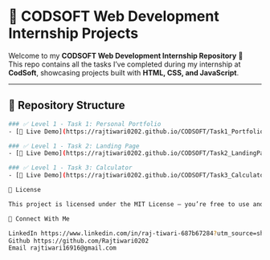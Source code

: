 # 🚀 CODSOFT Web Development Internship Projects

Welcome to my **CODSOFT Web Development Internship Repository** 🎉  
This repo contains all the tasks I’ve completed during my internship at **CodSoft**, showcasing projects built with **HTML, CSS, and JavaScript**.

---

## 📂 Repository Structure
```bash
### ✅ Level 1 - Task 1: Personal Portfolio
- [🔗 Live Demo](https://rajtiwari0202.github.io/CODSOFT/Task1_Portfolio/)

### ✅ Level 1 - Task 2: Landing Page
- [🔗 Live Demo](https://rajtiwari0202.github.io/CODSOFT/Task2_LandingPage/)

### ✅ Level 1 - Task 3: Calculator
- [🔗 Live Demo](https://rajtiwari0202.github.io/CODSOFT/Task3_Calculator/)

📜 License

This project is licensed under the MIT License – you’re free to use and modify with attribution.

🙌 Connect With Me

LinkedIn https://www.linkedin.com/in/raj-tiwari-687b67284?utm_source=share&utm_campaign=share_via&utm_content=profile&utm_medium=android_app
Github https://github.com/Rajtiwari0202
Email rajtiwari16916@gmail.com
